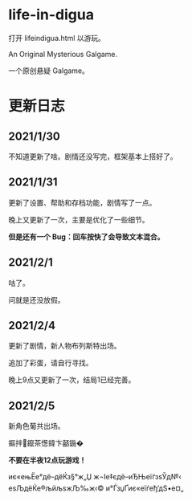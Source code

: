# life-in-digua

打开 lifeindigua.html 以游玩。

An Original Mysterious Galgame.    

一个原创悬疑 Galgame。

# 更新日志

## 2021/1/30

不知道更新了啥。剧情还没写完，框架基本上搭好了。  

## 2021/1/31

更新了设置、帮助和存档功能，剧情写了一点。   

晚上又更新了一次，主要是优化了一些细节。   

**但是还有一个 Bug：回车按快了会导致文本混合。**

## 2021/2/1   

咕了。   

问就是还没放假。

## 2021/2/4   

更新了剧情，新人物布列斯特出场。   

追加了彩蛋，请自行寻找。   

晚上9点又更新了一次，结局1已经完善。   

## 2021/2/5  

新角色葡共出场。   

鏂拌鑹茶憽鍏卞嚭鍦�

**不要在半夜12点玩游戏！**

иє«ењЁе°дё–дёЌз§°ж„Џ ж¬Іе‡єдё–иЂЊеїѓзѕЎд№‹ еѕЉдёЌе®љйљѕжЉ‰ж‹© и°ЃзџҐиє«еїѓеђ‘дЅ•е¤„

